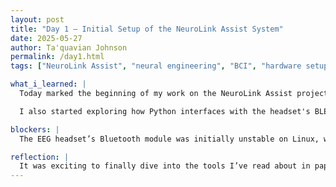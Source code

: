 ```yaml
---
layout: post
title: "Day 1 – Initial Setup of the NeuroLink Assist System"
date: 2025-05-27
author: Ta'quavian Johnson
permalink: /day1.html
tags: ["NeuroLink Assist", "neural engineering", "BCI", "hardware setup", "signal acquisition"]

what_i_learned: |
  Today marked the beginning of my work on the NeuroLink Assist project. I unboxed and assembled the prototype rig, which includes a Raspberry Pi, a wireless EEG headset, and basic motor control components. I familiarized myself with the OpenBCI GUI to monitor brainwave activity in real time and began configuring the data acquisition pipeline.

  I also started exploring how Python interfaces with the headset's BLE signals, preparing for real-time signal processing down the line.

blockers: |
  The EEG headset’s Bluetooth module was initially unstable on Linux, which caused inconsistent connections. After diving into the forums and tweaking the `udev` rules and permissions, I managed to stabilize the connection. I’ll still need to test robustness in mobile conditions.

reflection: |
  It was exciting to finally dive into the tools I’ve read about in papers. Seeing my own brainwaves visualized on the screen gave me a deeper appreciation for the complexity and power of neural data. I’m especially curious to see how we’ll map these patterns to robotic assistance in future sessions.
---
```

